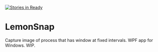 [![Stories in Ready](https://badge.waffle.io/HassakuTb/LemonSnap.png?label=ready&title=Ready)](https://waffle.io/HassakuTb/LemonSnap)
# LemonSnap
Capture image of process that has window at fixed intervals.  WPF app for Windows. WIP.
